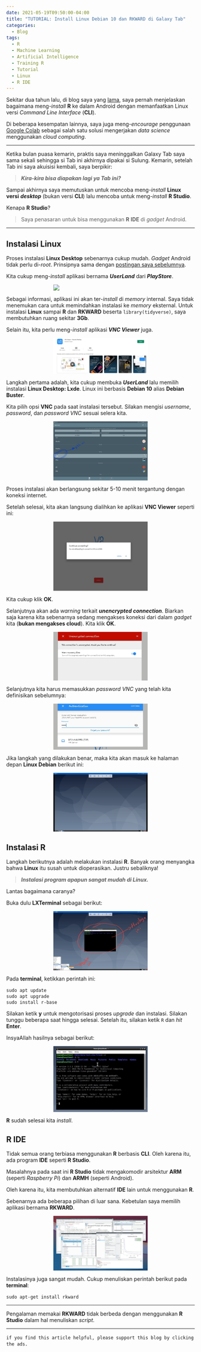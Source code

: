 ```yaml
---
date: 2021-05-19T09:50:00-04:00
title: "TUTORIAL: Install Linux Debian 10 dan RKWARD di Galaxy Tab"
categories:
  - Blog
tags:
  - R
  - Machine Learning
  - Artificial Intelligence
  - Training R
  - Tutorial
  - Linux
  - R IDE
---
```


Sekitar dua tahun lalu, di blog saya yang
[lama](https://passingthroughresearcher.wordpress.com/2019/06/12/analytics-on-the-go-cara-install-r-ke-gadget-android/),
saya pernah menjelaskan bagaimana meng-*install* **R** ke dalam Android
dengan memanfaatkan Linux versi *Command Line Interface* (**CLI**).

Di beberapa kesempatan lainnya, saya juga meng-*encourage* penggunaan
[Google Colab](https://ikanx101.com/blog/google-colab/) sebagai salah
satu solusi mengerjakan *data science* menggunakan *cloud computing*.

------------------------------------------------------------------------

Ketika bulan puasa kemarin, praktis saya meninggalkan Galaxy Tab saya
sama sekali sehingga si Tab ini akhirnya dipakai si Sulung. Kemarin,
setelah Tab ini saya akuisisi kembali, saya berpikir:

> ***Kira-kira bisa diapakan lagi ya Tab ini?***

Sampai akhirnya saya memutuskan untuk mencoba meng-*install* **Linux
versi** ***desktop*** (bukan versi **CLI**) lalu mencoba untuk
meng-*install* **R Studio**.

Kenapa **R Studio**?

> Saya penasaran untuk bisa menggunakan **R** **IDE** di *gadget*
> Android.

------------------------------------------------------------------------

## Instalasi Linux

Proses instalasi **Linux Desktop** sebenarnya cukup mudah. *Gadget*
Android tidak perlu di-*root*. Prinsipnya sama dengan [postingan saya
sebelumnya](https://passingthroughresearcher.wordpress.com/2019/06/12/analytics-on-the-go-cara-install-r-ke-gadget-android/).

Kita cukup meng-*install* aplikasi bernama ***UserLand*** dari
***PlayStore***.

<img src="https://passingthroughresearcher.files.wordpress.com/2019/06/screenshot_20190612-092848_google-play-store-e1560313247862.jpg" width="50%" style="display: block; margin: auto;" />

Sebagai informasi, aplikasi ini akan ter-*install* di *memory* internal.
Saya tidak menemukan cara untuk memindahkan instalasi ke *memory*
eksternal. Untuk instalasi **Linux** sampai **R** dan **RKWARD** beserta
`library(tidyverse)`, saya membutuhkan ruang sekitar **3Gb**.

Selain itu, kita perlu meng-*install* aplikasi ***VNC Viewer*** juga.

<img src="https://raw.githubusercontent.com/ikanx101/ikanx101.github.io/master/_posts/training%20R/special%20RKWARD/vnc viewer.jpg" width="50%" style="display: block; margin: auto;" />

Langkah pertama adalah, kita cukup membuka ***UserLand*** lalu memilih
instalasi **Linux Desktop: Lxde**. Linux ini berbasis **Debian 10**
alias **Debian Buster**.

Kita pilih opsi **VNC** pada saat instalasi tersebut. Silakan mengisi
*username*, *password*, dan *password VNC* sesuai selera kita.

<img src="https://raw.githubusercontent.com/ikanx101/ikanx101.github.io/master/_posts/training%20R/special%20RKWARD/userland.jpg" width="50%" style="display: block; margin: auto;" />

Proses instalasi akan berlangsung sekitar 5-10 menit tergantung dengan
koneksi internet.

Setelah selesai, kita akan langsung dialihkan ke aplikasi **VNC Viewer**
seperti ini:

<img src="https://raw.githubusercontent.com/ikanx101/ikanx101.github.io/master/_posts/training%20R/special%20RKWARD/koneksi1.jpg" width="50%" style="display: block; margin: auto;" />

Kita cukup klik **OK**.

Selanjutnya akan ada *warning* terkait ***unencrypted connection***.
Biarkan saja karena kita sebenarnya sedang mengakses koneksi dari dalam
*gadget* kita (**bukan mengakses cloud**). Kita klik **OK**.

<img src="https://raw.githubusercontent.com/ikanx101/ikanx101.github.io/master/_posts/training%20R/special%20RKWARD/koneksi2.jpg" width="50%" style="display: block; margin: auto;" />

Selanjutnya kita harus memasukkan *password VNC* yang telah kita
definisikan sebelumnya:

<img src="https://raw.githubusercontent.com/ikanx101/ikanx101.github.io/master/_posts/training%20R/special%20RKWARD/password.jpg" width="50%" style="display: block; margin: auto;" />

Jika langkah yang dilakukan benar, maka kita akan masuk ke halaman depan
**Linux Debian** berikut ini:

<img src="https://raw.githubusercontent.com/ikanx101/ikanx101.github.io/master/_posts/training%20R/special%20RKWARD/linux1.jpg" width="50%" style="display: block; margin: auto;" />

## Instalasi **R**

Langkah berikutnya adalah melakukan instalasi **R**. Banyak orang
menyangka bahwa **Linux** itu susah untuk dioperasikan. Justru
sebaliknya!

> ***Instalasi program apapun sangat mudah di Linux.***

Lantas bagaimana caranya?

Buka dulu **LXTerminal** sebagai berikut:

<img src="https://raw.githubusercontent.com/ikanx101/ikanx101.github.io/master/_posts/training%20R/special%20RKWARD/terminal.jpg" width="50%" style="display: block; margin: auto;" />

Pada **terminal**, ketikkan perintah ini:

    sudo apt update
    sudo apt upgrade
    sudo install r-base

Silakan ketik **y** untuk mengotorisasi proses *upgrade* dan instalasi.
Silakan tunggu beberapa saat hingga selesai. Setelah itu, silakan ketik
`R` dan *hit* **Enter**.

InsyaAllah hasilnya sebagai berikut:

<img src="https://raw.githubusercontent.com/ikanx101/ikanx101.github.io/master/_posts/training%20R/special%20RKWARD/terminaR.jpg" width="50%" style="display: block; margin: auto;" />

**R** sudah selesai kita *install*.

## **R IDE**

Tidak semua orang terbiasa menggunakan **R** berbasis **CLI**. Oleh
karena itu, ada program **IDE** seperti **R Studio**.

Masalahnya pada saat ini **R Studio** tidak mengakomodir arsitektur
**ARM** (seperti *Raspberry Pi*) dan **ARMH** (seperti Android).

Oleh karena itu, kita membutuhkan alternatif **IDE** lain untuk
menggunakan **R**.

Sebenarnya ada beberapa pilihan di luar sana. Kebetulan saya memilih
aplikasi bernama **RKWARD**.

<img src="https://raw.githubusercontent.com/ikanx101/ikanx101.github.io/master/_posts/training%20R/special%20RKWARD/rkward.jpg" width="50%" style="display: block; margin: auto;" />

Instalasinya juga sangat mudah. Cukup menuliskan perintah berikut pada
**terminal**:

    sudo apt-get install rkward

------------------------------------------------------------------------

Pengalaman memakai **RKWARD** tidak berbeda dengan menggunakan **R
Studio** dalam hal menuliskan *script*.

------------------------------------------------------------------------

`if you find this article helpful, please support this blog by clicking the ads.`
